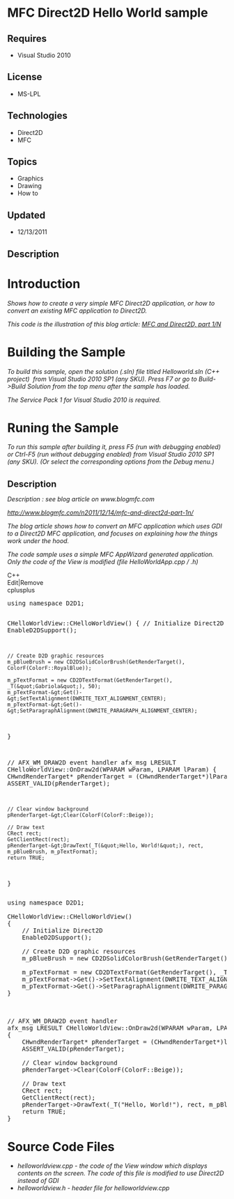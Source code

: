 # MFC Direct2D Hello World sample
## Requires
- Visual Studio 2010
## License
- MS-LPL
## Technologies
- Direct2D
- MFC
## Topics
- Graphics
- Drawing
- How to
## Updated
- 12/13/2011
## Description

<h1>Introduction</h1>
<p><em>Shows how to create a very simple MFC Direct2D application, or how to convert an existing MFC application to Direct2D.</em></p>
<p><em>This code is the illustration of this blog article: <a href="http://www.blogmfc.com/n2011/12/14/mfc-and-direct2d-part-1n/">
MFC and Direct2D, part 1/N</a></em></p>
<h1><span>Building the Sample</span></h1>
<p><em><em>To build this sample, open the solution (.sln) file titled Helloworld.sln (C&#43;&#43; project) &nbsp;from Visual Studio 2010 SP1 (any SKU). Press F7 or go to Build-&gt;Build Solution from the top menu after the sample has loaded.</em></em></p>
<p><em><em>The Service Pack 1 for Visual Studio 2010 is required.</em></em></p>
<h1>Runing the Sample</h1>
<div><em>To run this sample after building it, press F5 (run with debugging enabled) or Ctrl-F5 (run without debugging enabled) from Visual Studio 2010 SP1 (any SKU). (Or select the corresponding options from the Debug menu.)</em></div>
<div><em><br>
</em></div>
<p><span style="font-size:20px; font-weight:bold">Description</span></p>
<p><em>Description : see blog article on www.blogmfc.com</em></p>
<p><em><a href="http://www.blogmfc.com/n2011/12/14/mfc-and-direct2d-part-1n/">http://www.blogmfc.com/n2011/12/14/mfc-and-direct2d-part-1n/</a><br>
</em></p>
<p><em>The blog article shows how to convert an MFC application which uses GDI to a Direct2D MFC application, and focuses on explaining how the things work under the hood.</em></p>
<p><em>The code sample uses a simple MFC AppWizard generated application. Only the code of the View is modified (file HelloWorldApp.cpp / .h)</em></p>
<div class="scriptcode">
<div class="pluginEditHolder" pluginCommand="mceScriptCode">
<div class="title"><span>C&#43;&#43;</span></div>
<div class="pluginLinkHolder"><span class="pluginEditHolderLink">Edit</span>|<span class="pluginRemoveHolderLink">Remove</span></div>
<span class="hidden">cplusplus</span>
<pre class="hidden">using namespace D2D1;

CHelloWorldView::CHelloWorldView()
{
	// Initialize Direct2D
	EnableD2DSupport();

	// Create D2D graphic resources
	m_pBlueBrush = new CD2DSolidColorBrush(GetRenderTarget(), ColorF(ColorF::RoyalBlue));

	m_pTextFormat = new CD2DTextFormat(GetRenderTarget(), _T(&quot;Gabriola&quot;), 50);
	m_pTextFormat-&gt;Get()-&gt;SetTextAlignment(DWRITE_TEXT_ALIGNMENT_CENTER);
	m_pTextFormat-&gt;Get()-&gt;SetParagraphAlignment(DWRITE_PARAGRAPH_ALIGNMENT_CENTER);
}



// AFX_WM_DRAW2D event handler
afx_msg LRESULT CHelloWorldView::OnDraw2d(WPARAM wParam, LPARAM lParam)
{
	CHwndRenderTarget* pRenderTarget = (CHwndRenderTarget*)lParam;
	ASSERT_VALID(pRenderTarget);

	// Clear window background
	pRenderTarget-&gt;Clear(ColorF(ColorF::Beige));

	// Draw text
	CRect rect;
	GetClientRect(rect);
	pRenderTarget-&gt;DrawText(_T(&quot;Hello, World!&quot;), rect, m_pBlueBrush, m_pTextFormat);
	return TRUE;
}
</pre>
<div class="preview">
<pre class="cplusplus"><span class="cpp__keyword">using</span>&nbsp;<span class="cpp__keyword">namespace</span>&nbsp;D2D1;&nbsp;
&nbsp;
CHelloWorldView::CHelloWorldView()&nbsp;
{&nbsp;
&nbsp;&nbsp;&nbsp;&nbsp;<span class="cpp__com">//&nbsp;Initialize&nbsp;Direct2D</span>&nbsp;
&nbsp;&nbsp;&nbsp;&nbsp;EnableD2DSupport();&nbsp;
&nbsp;
&nbsp;&nbsp;&nbsp;&nbsp;<span class="cpp__com">//&nbsp;Create&nbsp;D2D&nbsp;graphic&nbsp;resources</span>&nbsp;
&nbsp;&nbsp;&nbsp;&nbsp;m_pBlueBrush&nbsp;=&nbsp;<span class="cpp__keyword">new</span>&nbsp;CD2DSolidColorBrush(GetRenderTarget(),&nbsp;ColorF(ColorF::RoyalBlue));&nbsp;
&nbsp;
&nbsp;&nbsp;&nbsp;&nbsp;m_pTextFormat&nbsp;=&nbsp;<span class="cpp__keyword">new</span>&nbsp;CD2DTextFormat(GetRenderTarget(),&nbsp;_T(<span class="cpp__string">&quot;Gabriola&quot;</span>),&nbsp;<span class="cpp__number">50</span>);&nbsp;
&nbsp;&nbsp;&nbsp;&nbsp;m_pTextFormat-&gt;Get()-&gt;SetTextAlignment(DWRITE_TEXT_ALIGNMENT_CENTER);&nbsp;
&nbsp;&nbsp;&nbsp;&nbsp;m_pTextFormat-&gt;Get()-&gt;SetParagraphAlignment(DWRITE_PARAGRAPH_ALIGNMENT_CENTER);&nbsp;
}&nbsp;
&nbsp;
&nbsp;
&nbsp;
<span class="cpp__com">//&nbsp;AFX_WM_DRAW2D&nbsp;event&nbsp;handler</span>&nbsp;
afx_msg&nbsp;<span class="cpp__datatype">LRESULT</span>&nbsp;CHelloWorldView::OnDraw2d(<span class="cpp__datatype">WPARAM</span>&nbsp;wParam,&nbsp;<span class="cpp__datatype">LPARAM</span>&nbsp;lParam)&nbsp;
{&nbsp;
&nbsp;&nbsp;&nbsp;&nbsp;CHwndRenderTarget*&nbsp;pRenderTarget&nbsp;=&nbsp;(CHwndRenderTarget*)lParam;&nbsp;
&nbsp;&nbsp;&nbsp;&nbsp;ASSERT_VALID(pRenderTarget);&nbsp;
&nbsp;
&nbsp;&nbsp;&nbsp;&nbsp;<span class="cpp__com">//&nbsp;Clear&nbsp;window&nbsp;background</span>&nbsp;
&nbsp;&nbsp;&nbsp;&nbsp;pRenderTarget-&gt;Clear(ColorF(ColorF::Beige));&nbsp;
&nbsp;
&nbsp;&nbsp;&nbsp;&nbsp;<span class="cpp__com">//&nbsp;Draw&nbsp;text</span>&nbsp;
&nbsp;&nbsp;&nbsp;&nbsp;CRect&nbsp;rect;&nbsp;
&nbsp;&nbsp;&nbsp;&nbsp;GetClientRect(rect);&nbsp;
&nbsp;&nbsp;&nbsp;&nbsp;pRenderTarget-&gt;DrawText(_T(<span class="cpp__string">&quot;Hello,&nbsp;World!&quot;</span>),&nbsp;rect,&nbsp;m_pBlueBrush,&nbsp;m_pTextFormat);&nbsp;
&nbsp;&nbsp;&nbsp;&nbsp;<span class="cpp__keyword">return</span>&nbsp;TRUE;&nbsp;
}&nbsp;
</pre>
</div>
</div>
</div>
<h1><span>Source Code Files</span></h1>
<ul>
<li><em>helloworldview.cpp - the code of the View window which displays contents on the screen. The code of this file is modified to use Direct2D instead of GDI</em>
</li><li><em><em>helloworldview.h - header file for helloworldview.cpp</em></em> </li></ul>
